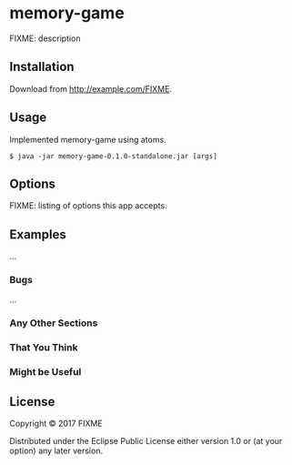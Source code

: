 # memory-game

FIXME: description

## Installation

Download from http://example.com/FIXME.

## Usage

Implemented memory-game using atoms.

    $ java -jar memory-game-0.1.0-standalone.jar [args]

## Options

FIXME: listing of options this app accepts.

## Examples

...

### Bugs

...

### Any Other Sections
### That You Think
### Might be Useful

## License

Copyright © 2017 FIXME

Distributed under the Eclipse Public License either version 1.0 or (at
your option) any later version.
